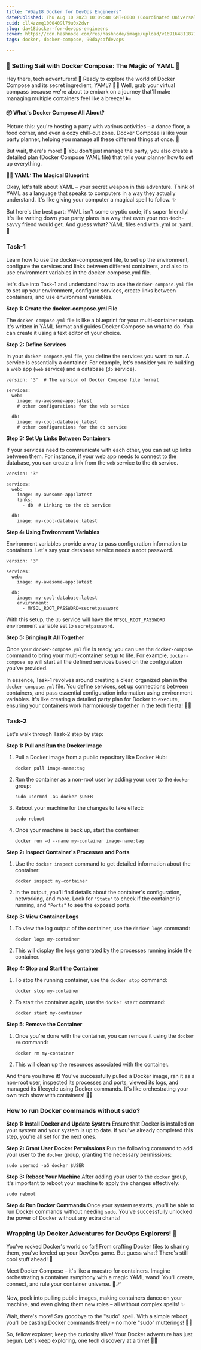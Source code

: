 ```yaml
---
title: "#Day18:Docker for DevOps Engineers"
datePublished: Thu Aug 10 2023 10:09:48 GMT+0000 (Coordinated Universal Time)
cuid: cll4zzmq1000409l79u0x2dvr
slug: day18docker-for-devops-engineers
cover: https://cdn.hashnode.com/res/hashnode/image/upload/v1691648118778/83a9e746-ecce-45fd-9e94-cd59b5651fb2.jpeg
tags: docker, docker-compose, 90daysofdevops

---
```


### 🐳 **Setting Sail with Docker Compose: The Magic of YAML 🚢**

Hey there, tech adventurers! 🌊 Ready to explore the world of Docker Compose and its secret ingredient, YAML? 🧙‍♂️ Well, grab your virtual compass because we're about to embark on a journey that'll make managing multiple containers feel like a breeze! 🌬️

**📦 What's Docker Compose All About?**

Picture this: you're hosting a party with various activities – a dance floor, a food corner, and even a cozy chill-out zone. Docker Compose is like your party planner, helping you manage all these different things at once. 🎉

But wait, there's more! 🎈 You don't just manage the party; you also create a detailed plan (Docker Compose YAML file) that tells your planner how to set up everything.

**🧙‍♂️ YAML: The Magical Blueprint**

Okay, let's talk about YAML – your secret weapon in this adventure. Think of YAML as a language that speaks to computers in a way they actually understand. It's like giving your computer a magical spell to follow. ✨

But here's the best part: YAML isn't some cryptic code; it's super friendly! It's like writing down your party plans in a way that even your non-tech-savvy friend would get. And guess what? YAML files end with .yml or .yaml. 📝

### Task-1

Learn how to use the docker-compose.yml file, to set up the environment, configure the services and links between different containers, and also to use environment variables in the docker-compose.yml file.

let's dive into Task-1 and understand how to use the `docker-compose.yml` file to set up your environment, configure services, create links between containers, and use environment variables.

**Step 1: Create the docker-compose.yml File**

The `docker-compose.yml` file is like a blueprint for your multi-container setup. It's written in YAML format and guides Docker Compose on what to do. You can create it using a text editor of your choice.

**Step 2: Define Services**

In your `docker-compose.yml` file, you define the services you want to run. A service is essentially a container. For example, let's consider you're building a web app (`web` service) and a database (`db` service).

```plaintext
version: '3'  # The version of Docker Compose file format

services:
  web:
    image: my-awesome-app:latest
    # other configurations for the web service

  db:
    image: my-cool-database:latest
    # other configurations for the db service
```

**Step 3: Set Up Links Between Containers**

If your services need to communicate with each other, you can set up links between them. For instance, if your web app needs to connect to the database, you can create a link from the `web` service to the `db` service.

```plaintext
version: '3'

services:
  web:
    image: my-awesome-app:latest
    links:
      - db  # Linking to the db service

  db:
    image: my-cool-database:latest
```

**Step 4: Using Environment Variables**

Environment variables provide a way to pass configuration information to containers. Let's say your database service needs a root password.

```plaintext
version: '3'

services:
  web:
    image: my-awesome-app:latest

  db:
    image: my-cool-database:latest
    environment:
      - MYSQL_ROOT_PASSWORD=secretpassword
```

With this setup, the `db` service will have the `MYSQL_ROOT_PASSWORD` environment variable set to `secretpassword`.

**Step 5: Bringing It All Together**

Once your `docker-compose.yml` file is ready, you can use the `docker-compose` command to bring your multi-container setup to life. For example, `docker-compose up` will start all the defined services based on the configuration you've provided.

In essence, Task-1 revolves around creating a clear, organized plan in the `docker-compose.yml` file. You define services, set up connections between containers, and pass essential configuration information using environment variables. It's like creating a detailed party plan for Docker to execute, ensuring your containers work harmoniously together in the tech fiesta! 🎉🐳

### Task-2

Let's walk through Task-2 step by step:

**Step 1: Pull and Run the Docker Image**

1. Pull a Docker image from a public repository like Docker Hub:
    
    ```plaintext
    docker pull image-name:tag
    ```
    
2. Run the container as a non-root user by adding your user to the `docker` group:
    
    ```plaintext
    sudo usermod -aG docker $USER
    ```
    
3. Reboot your machine for the changes to take effect:
    
    ```plaintext
    sudo reboot
    ```
    
4. Once your machine is back up, start the container:
    
    ```plaintext
    docker run -d --name my-container image-name:tag
    ```
    

**Step 2: Inspect Container's Processes and Ports**

1. Use the `docker inspect` command to get detailed information about the container:
    
    ```plaintext
    docker inspect my-container
    ```
    
2. In the output, you'll find details about the container's configuration, networking, and more. Look for `"State"` to check if the container is running, and `"Ports"` to see the exposed ports.
    

**Step 3: View Container Logs**

1. To view the log output of the container, use the `docker logs` command:
    
    ```plaintext
    docker logs my-container
    ```
    
2. This will display the logs generated by the processes running inside the container.
    

**Step 4: Stop and Start the Container**

1. To stop the running container, use the `docker stop` command:
    
    ```plaintext
    docker stop my-container
    ```
    
2. To start the container again, use the `docker start` command:
    
    ```plaintext
    docker start my-container
    ```
    

**Step 5: Remove the Container**

1. Once you're done with the container, you can remove it using the `docker rm` command:
    
    ```plaintext
    docker rm my-container
    ```
    
2. This will clean up the resources associated with the container.
    

And there you have it! You've successfully pulled a Docker image, ran it as a non-root user, inspected its processes and ports, viewed its logs, and managed its lifecycle using Docker commands. It's like orchestrating your own tech show with containers! 🎉🐳

### How to run Docker commands without sudo?

**Step 1: Install Docker and Update System** Ensure that Docker is installed on your system and your system is up to date. If you've already completed this step, you're all set for the next ones.

**Step 2: Grant User Docker Permissions** Run the following command to add your user to the `docker` group, granting the necessary permissions:

```plaintext
sudo usermod -aG docker $USER
```

**Step 3: Reboot Your Machine** After adding your user to the `docker` group, it's important to reboot your machine to apply the changes effectively:

```plaintext
sudo reboot
```

**Step 4: Run Docker Commands** Once your system restarts, you'll be able to run Docker commands without needing `sudo`. You've successfully unlocked the power of Docker without any extra chants!

### **Wrapping Up Docker Adventures for DevOps Explorers! 🚀**

You've rocked Docker's world so far! From crafting Docker files to sharing them, you've leveled up your DevOps game. But guess what? There's still cool stuff ahead! 🎉

Meet Docker Compose – it's like a maestro for containers. Imagine orchestrating a container symphony with a magic YAML wand! You'll create, connect, and rule your container universe. 🎵🪄

Now, peek into pulling public images, making containers dance on your machine, and even giving them new roles – all without complex spells! ✨

Wait, there's more! Say goodbye to the "sudo" spell. With a simple reboot, you'll be casting Docker commands freely – no more "sudo" mutterings! 🧙‍♂️

So, fellow explorer, keep the curiosity alive! Your Docker adventure has just begun. Let's keep exploring, one tech discovery at a time! 🌟🐳